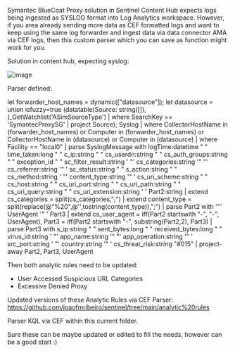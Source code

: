 
Symantec BlueCoat Proxy solution in Sentinel Content Hub expects logs being ingested as SYSLOG format into Log Analytics workspace. However, if you area already sending more data as CEF formatted logs and want to keep using the same log forwarder and ingest data via data connector AMA via CEF logs, then this custom parser which you can save as function might work for you. 

Solution in content hub, expecting syslog: 

![image](https://github.com/user-attachments/assets/09ec03c0-fd07-4251-a38e-9d756c952d71)

Parser defined:

let forwarder_host_names = dynamic(["datasource"]);
let datasource = union isfuzzy=true  (datatable(Source: string)[]), (_GetWatchlist('ASimSourceType') | where SearchKey == 'SymantecProxySG' | project Source);
Syslog
| where CollectorHostName in (forwarder_host_names) or Computer in (forwarder_host_names) or CollectorHostName in (datasource) or Computer in (datasource)
| where Facility == "local0"
| parse SyslogMessage with logTime:datetime " " time_taken:long " " c_ip:string " " cs_userdn:string " " cs_auth_groups:string " " exception_id " " sc_filter_result:string ' "' cs_categories:string '" "' cs_referrer:string '" ' sc_status:string " " s_action:string " " cs_method:string ' "' content_type:string '" ' cs_uri_scheme:string " " cs_host:string " " cs_uri_port:string " " cs_uri_path:string " " cs_uri_query:string " " cs_uri_extension:string ' '  Part2:string
| extend cs_categories = split(cs_categories,";") 
| extend content_type = split(replace(@"%20",@'',tostring(content_type)),";")
| parse Part2 with '"' UserAgent '" ' Part3
| extend cs_user_agent = iff(Part2 startswith "-", "-", UserAgent),
     Part3 = iff(Part2 startswith "-", substring(Part2,2), Part3)
| parse Part3 with s_ip:string " " sent_bytes:long " " received_bytes:long " " virus_id:string  ' "' app_name:string  '" "' app_operation:string '" ' src_port:string ' "' country:string '" ' cs_threat_risk:string "#015"
| project-away Part2, Part3, UserAgent


Then both analytic rules need to be updated:
- User Accessed Suspicious URL Categories
- Excessive Denied Proxy

Updated versions of these Analytic Rules via CEF Parser: https://github.com/joaofmribeiro/sentinel/tree/main/analytic%20rules

Parser KQL via CEF within this current folder. 

Sure these can be maybe updated or edited to fill the needs, however can be a good start :)
